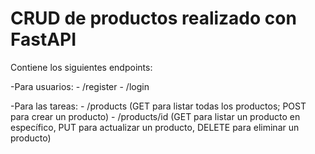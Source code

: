 # CRUD de productos realizado con FastAPI
Contiene los siguientes endpoints:

-Para usuarios: - /register - /login

-Para las tareas: - /products (GET para listar todas los productos; POST para crear un producto) 
                  - /products/id (GET para listar un producto en específico, PUT para actualizar un producto, DELETE para eliminar un producto)
